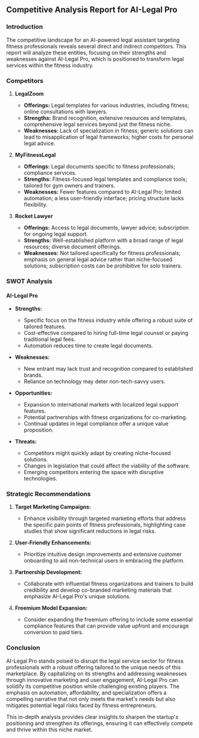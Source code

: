 ## Competitive Analysis Report for AI-Legal Pro

### Introduction
The competitive landscape for an AI-powered legal assistant targeting fitness professionals reveals several direct and indirect competitors. This report will analyze these entities, focusing on their strengths and weaknesses against AI-Legal Pro, which is positioned to transform legal services within the fitness industry.

### Competitors
1. **LegalZoom**
   - **Offerings:** Legal templates for various industries, including fitness; online consultations with lawyers.
   - **Strengths:** Brand recognition, extensive resources and templates, comprehensive legal services beyond just the fitness niche.
   - **Weaknesses:** Lack of specialization in fitness; generic solutions can lead to misapplication of legal frameworks; higher costs for personal legal advice.

2. **MyFitnessLegal**
   - **Offerings:** Legal documents specific to fitness professionals; compliance services.
   - **Strengths:** Fitness-focused legal templates and compliance tools; tailored for gym owners and trainers.
   - **Weaknesses:** Fewer features compared to AI-Legal Pro; limited automation; a less user-friendly interface; pricing structure lacks flexibility.

3. **Rocket Lawyer**
   - **Offerings:** Access to legal documents, lawyer advice; subscription for ongoing legal support.
   - **Strengths:** Well-established platform with a broad range of legal resources; diverse document offerings.
   - **Weaknesses:** Not tailored specifically for fitness professionals; emphasis on general legal advice rather than niche-focused solutions; subscription costs can be prohibitive for solo trainers.

### SWOT Analysis
#### AI-Legal Pro
- **Strengths:**
  - Specific focus on the fitness industry while offering a robust suite of tailored features.
  - Cost-effective compared to hiring full-time legal counsel or paying traditional legal fees.
  - Automation reduces time to create legal documents.

- **Weaknesses:**
  - New entrant may lack trust and recognition compared to established brands.
  - Reliance on technology may deter non-tech-savvy users.
  
- **Opportunities:**
  - Expansion to international markets with localized legal support features.
  - Potential partnerships with fitness organizations for co-marketing.
  - Continual updates in legal compliance offer a unique value proposition.

- **Threats:**
  - Competitors might quickly adapt by creating niche-focused solutions.
  - Changes in legislation that could affect the viability of the software.
  - Emerging competitors entering the space with disruptive technologies.

### Strategic Recommendations
1. **Target Marketing Campaigns:**
   - Enhance visibility through targeted marketing efforts that address the specific pain points of fitness professionals, highlighting case studies that show significant reductions in legal risks.

2. **User-Friendly Enhancements:**
   - Prioritize intuitive design improvements and extensive customer onboarding to aid non-technical users in embracing the platform.

3. **Partnership Development:**
   - Collaborate with influential fitness organizations and trainers to build credibility and develop co-branded marketing materials that emphasize AI-Legal Pro's unique solutions.

4. **Freemium Model Expansion:**
   - Consider expanding the freemium offering to include some essential compliance features that can provide value upfront and encourage conversion to paid tiers.

### Conclusion
AI-Legal Pro stands poised to disrupt the legal service sector for fitness professionals with a robust offering tailored to the unique needs of this marketplace. By capitalizing on its strengths and addressing weaknesses through innovative marketing and user engagement, AI-Legal Pro can solidify its competitive position while challenging existing players. The emphasis on automation, affordability, and specialization offers a compelling narrative that not only meets the market's needs but also mitigates potential legal risks faced by fitness entrepreneurs.

This in-depth analysis provides clear insights to sharpen the startup's positioning and strengthen its offerings, ensuring it can effectively compete and thrive within this niche market.